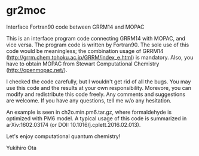 # gr2moc
Interface Fortran90 code between GRRM14 and MOPAC

This is an interface program code connecting GRRM14 with MOPAC, and vice versa. The program code is written by Fortran90. The sole use of this code would be meaningless; the combination usage of GRRM14 (http://grrm.chem.tohoku.ac.jp/GRRM/index_e.html) is mandatory. Also, you have to obtain MOPAC from Stewart Computational Chemistry (http://openmopac.net/).

I checked the code carefully, but I wouldn't get rid of all the bugs. You may use this code and the results at your own responsibility. Morevore, you can modify and redistribute this code freely. Any comments and suggestions are welcome. If you have any questions, tell me w/o any hesitation.

An example is seen in ch2o.min.pm6.tar.gz, where formaldehyde is optimized with PM6 model. A typical usage of this code is summarized in arXiv:1602.03174 (or DOI: 10.1016/j.cplett.2016.02.013).

Let's enjoy computational quantum chemistry!

Yukihiro Ota 
